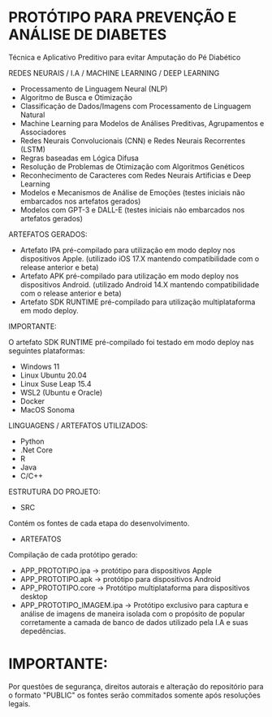 # PROTÓTIPO PARA PREVENÇÃO E ANÁLISE DE DIABETES
Técnica e Aplicativo Preditivo para evitar Amputação do Pé Diabético

REDES NEURAIS / I.A / MACHINE LEARNING / DEEP LEARNING

- Processamento de Linguagem Neural (NLP)
- Algoritmo de Busca e Otimização
- Classificação de Dados/Imagens com Processamento de Linguagem Natural
- Machine Learning para Modelos de Análises Preditivas, Agrupamentos e Associadores
- Redes Neurais Convolucionais (CNN) e Redes Neurais Recorrentes (LSTM)
- Regras baseadas em Lógica Difusa
- Resolução de Problemas de Otimização com Algoritmos Genéticos
- Reconhecimento de Caracteres com Redes Neurais Artificias e Deep Learning
- Modelos e Mecanismos de Análise de Emoções (testes iniciais não embarcados nos artefatos gerados)
- Modelos com GPT-3 e DALL-E (testes iniciais não embarcados nos artefatos gerados)


ARTEFATOS GERADOS:

- Artefato IPA pré-compilado para utilização em modo deploy nos dispositivos Apple. (utilizado iOS 17.X mantendo compatibilidade com o release anterior e beta)
- Artefato APK pré-compilado para utilização em modo deploy nos dispositivos Android. (utilizado Android 14.X mantendo compatibilidade com o release anterior e beta)
- Artefato SDK RUNTIME pré-compilado para utilização multiplataforma em modo deploy.

IMPORTANTE:

O artefato SDK RUNTIME pré-compilado foi testado em modo deploy nas seguintes plataformas:

- Windows 11
- Linux Ubuntu 20.04
- Linux Suse Leap 15.4
- WSL2 (Ubuntu e Oracle)
- Docker
- MacOS Sonoma

LINGUAGENS / ARTEFATOS UTILIZADOS:

- Python
- .Net Core
- R
- Java
- C/C++

ESTRUTURA DO PROJETO:

- SRC

Contém os fontes de cada etapa do desenvolvimento.

- ARTEFATOS

Compilação de cada protótipo gerado:

- APP_PROTOTIPO.ipa -> protótipo para dispositivos Apple
- APP_PROTOTIPO.apk -> protótipo para dispositivos Android
- APP_PROTOTIPO.core -> Protótipo multiplataforma para dispositivos desktop
- APP_PROTOTIPO_IMAGEM.ipa -> Protótipo exclusivo para captura e análise de imagens de maneira isolada com o propósito de popular corretamente a camada de banco de dados utilizado pela I.A e suas depedências.


# IMPORTANTE:

Por questões de segurança, direitos autorais e alteração do repositório para o formato "PUBLIC" os fontes serão commitados somente após resoluções legais.
